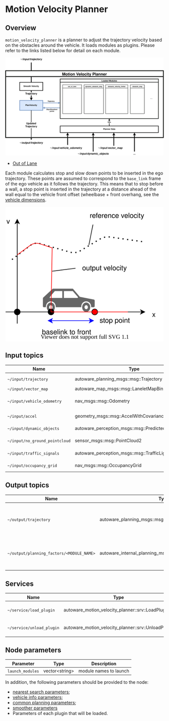 # Motion Velocity Planner

## Overview

`motion_velocity_planner` is a planner to adjust the trajectory velocity based on the obstacles around the vehicle.
It loads modules as plugins. Please refer to the links listed below for detail on each module.

![Architecture](./docs/MotionVelocityPlanner-InternalInterface.drawio.svg)

- [Out of Lane](https://github.com/autowarefoundation/autoware_universe/blob/main/planning/motion_velocity_planner/autoware_motion_velocity_out_of_lane_module/README.md)

Each module calculates stop and slow down points to be inserted in the ego trajectory.
These points are assumed to correspond to the `base_link` frame of the ego vehicle as it follows the trajectory.
This means that to stop before a wall, a stop point is inserted in the trajectory at a distance ahead of the wall equal to the vehicle front offset (wheelbase + front overhang, see the [vehicle dimensions](https://autowarefoundation.github.io/autoware-documentation/main/design/autoware-interfaces/components/vehicle-dimensions/).

![set_stop_velocity](./docs/set_stop_velocity.drawio.svg)

## Input topics

| Name                           | Type                                                  | Description                   |
| ------------------------------ | ----------------------------------------------------- | ----------------------------- |
| `~/input/trajectory`           | autoware_planning_msgs::msg::Trajectory               | input trajectory              |
| `~/input/vector_map`           | autoware_map_msgs::msg::LaneletMapBin                 | vector map                    |
| `~/input/vehicle_odometry`     | nav_msgs::msg::Odometry                               | vehicle position and velocity |
| `~/input/accel`                | geometry_msgs::msg::AccelWithCovarianceStamped        | vehicle acceleration          |
| `~/input/dynamic_objects`      | autoware_perception_msgs::msg::PredictedObjects       | dynamic objects               |
| `~/input/no_ground_pointcloud` | sensor_msgs::msg::PointCloud2                         | obstacle pointcloud           |
| `~/input/traffic_signals`      | autoware_perception_msgs::msg::TrafficLightGroupArray | traffic light states          |
| `~/input/occupancy_grid`       | nav_msgs::msg::OccupancyGrid                          | occupancy grid                |

## Output topics

| Name                                      | Type                                                       | Description                                        |
| ----------------------------------------- | ---------------------------------------------------------- | -------------------------------------------------- |
| `~/output/trajectory`                     | autoware_planning_msgs::msg::Trajectory                    | Ego trajectory with updated velocity profile       |
| `~/output/planning_factors/<MODULE_NAME>` | autoware_internal_planning_msgs::msg::PlanningFactorsArray | factors causing change in the ego velocity profile |

## Services

| Name                      | Type                                                     | Description                  |
| ------------------------- | -------------------------------------------------------- | ---------------------------- |
| `~/service/load_plugin`   | autoware_motion_velocity_planner::srv::LoadPlugin   | To request loading a plugin  |
| `~/service/unload_plugin` | autoware_motion_velocity_planner::srv::UnloadPlugin | To request unloaded a plugin |

## Node parameters

| Parameter        | Type             | Description            |
| ---------------- | ---------------- | ---------------------- |
| `launch_modules` | vector\<string\> | module names to launch |

In addition, the following parameters should be provided to the node:

- [nearest search parameters](https://github.com/autowarefoundation/autoware_launch/blob/main/autoware_launch/config/planning/scenario_planning/common/nearest_search.param.yaml);
- [vehicle info parameters](https://github.com/autowarefoundation/sample_vehicle_launch/blob/main/sample_vehicle_description/config/vehicle_info.param.yaml);
- [common planning parameters](https://github.com/autowarefoundation/autoware_launch/blob/main/autoware_launch/config/planning/scenario_planning/common/common.param.yaml);
- [smoother parameters](https://github.com/autowarefoundation/autoware_core/tree/main/planning/autoware_velocity_smoother/#parameters)
- Parameters of each plugin that will be loaded.
